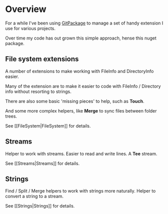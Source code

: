  # Overview
 For a while I've been using [GitPackage](https://github.com/Dkowald/GitPackage) to manage a set of handy extension I use for various projects.

 Over time my code has out grown this simple approach,
 hense this nuget package.

 ## File system extensions
 A number of extensions to make working with FileInfo and DirectoryInfo easier.

 Many of the extension are to make it easier to code with FileInfo / Directory info 
 without resorting to strings.

 There are also some basic 'missing pieces' to help, such as __Touch__.

 And some more complex helpers, like __Merge__ to sync files between folder trees.

 See [[FileSystem|FileSystem]] for details.
 
## Streams 
Helper to work with streams. 
Easier to read and write lines. 
A __Tee__ stream.

See [[Streams|Streams]] for details.

## Strings
Find / Split / Merge helpers to work with strings more naturally.
Helper to convert a string to a stream.

See [[Strings|Strings]] for details.
